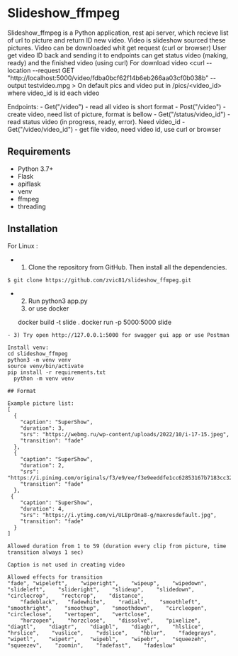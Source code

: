 


# Slideshow_ffmpeg
Slideshow_ffmpeg is a Python application, rest api server, which recieve list of url to picture and return ID new video. Video is slideshow sourced these pictures. Video can be downloaded whit get request (curl or browser)
User get video ID back and sending it to endpoints can get status video (making, ready) and the finished video (using curl)
For download video <curl --location --request GET "http://localhost:5000/video/fdba0bcf62f14b6eb266aa03cf0b038b" --output testvideo.mpg >
On default pics and video put in /pics/<video_id> where video_id is id each video

Endpoints:
    - Get("/video") - read all video is short format
    - Post("/video") - create video, need list of picture, format is bellow
    - Get("/status/video_id") - read status video (in progress, ready, error). Need video_id
    - Get("/video/video_id") - get file video, need video id, use curl or browser



## Requirements

- Python 3.7+
- Flask
- apiflask
- venv
- ffmpeg
- threading

## Installation

For Linux :
- 1) Clone the repository from GitHub. Then install all the dependencies.
```bash
$ git clone https://github.com/zvic81/slideshow_ffmpeg.git
```
- 2) Run python3 app.py
  3) or use docker

    docker build -t slide .
    docker run  -p 5000:5000 slide

```
- 3) Try open http://127.0.0.1:5000 for swagger gui app or use Postman

Install venv:
cd slideshow_ffmpeg
python3 -m venv venv
source venv/bin/activate
pip install -r requirements.txt
  python -m venv venv

## Format

Example picture list:
[
  {
    "caption": "SuperShow",
    "duration": 3,
    "srs": "https://webmg.ru/wp-content/uploads/2022/10/i-17-15.jpeg",
    "transition": "fade"
  },
  {
    "caption": "SuperShow",
    "duration": 2,
    "srs": "https://i.pinimg.com/originals/f3/e9/ee/f3e9eeddfe1cc62853167b7183cc324a.png",
    "transition": "fade"
  },
 {
    "caption": "SuperShow",
    "duration": 4,
    "srs": "https://i.ytimg.com/vi/ULEprOna8-g/maxresdefault.jpg",
    "transition": "fade"
  }
]

Allowed duration from 1 to 59 (duration every clip from picture, time transition always 1 sec)

Caption is not used in creating video

Allowed effects for transition
"fade", "wipeleft",    "wiperight",    "wipeup",    "wipedown",    "slideleft",    "slideright",    "slideup",    "slidedown",    "circlecrop",    "rectcrop",    "distance",
    "fadeblack",   "fadewhite",    "radial",    "smoothleft",    "smoothright",    "smoothup",    "smoothdown",    "circleopen",    "circleclose",    "vertopen",    "vertclose",
    "horzopen",    "horzclose",    "dissolve",    "pixelize",    "diagtl",    "diagtr",    "diagbl",    "diagbr",    "hlslice",    "hrslice",    "vuslice",    "vdslice",    "hblur",    "fadegrays",    "wipetl",    "wipetr",    "wipebl",    "wipebr",    "squeezeh",    "squeezev",    "zoomin",    "fadefast",    "fadeslow"
